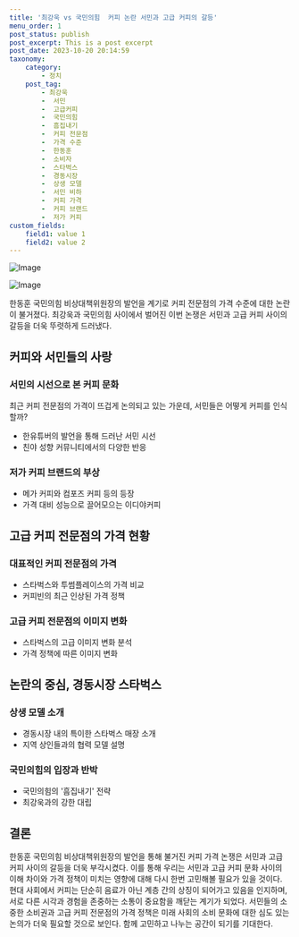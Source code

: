 ```yaml
---
title: '최강욱 vs 국민의힘  커피 논란 서민과 고급 커피의 갈등'
menu_order: 1
post_status: publish
post_excerpt: This is a post excerpt
post_date: 2023-10-20 20:14:59
taxonomy:
    category:
        - 정치
    post_tag:
        - 최강욱
        -  서민
        -  고급커피
        -  국민의힘
        -  흠집내기
        -  커피 전문점
        -  가격 수준
        -  한동훈
        -  소비자
        -  스타벅스
        -  경동시장
        -  상생 모델
        -  서민 비하
        -  커피 가격
        -  커피 브랜드
        -  저가 커피
custom_fields:
    field1: value 1
    field2: value 2
---
```


![Image](https://imgnews.pstatic.net/image/277/2024/02/06/0005377062_001_20240206155308104.jpg?type=w647)

![Image](https://imgnews.pstatic.net/image/277/2024/02/06/0005377062_002_20240206155308157.jpg?type=w647)


한동훈 국민의힘 비상대책위원장의 발언을 계기로 커피 전문점의 가격 수준에 대한 논란이 불거졌다. 최강욱과 국민의힘 사이에서 벌어진 이번 논쟁은 서민과 고급 커피 사이의 갈등을 더욱 뚜렷하게 드러냈다.

## 커피와 서민들의 사랑

### 서민의 시선으로 본 커피 문화
최근 커피 전문점의 가격이 뜨겁게 논의되고 있는 가운데, 서민들은 어떻게 커피를 인식할까? 
- 한유튜버의 발언을 통해 드러난 서민 시선
- 친야 성향 커뮤니티에서의 다양한 반응

### 저가 커피 브랜드의 부상
- 메가 커피와 컴포즈 커피 등의 등장
- 가격 대비 성능으로 끌어모으는 이디야커피

## 고급 커피 전문점의 가격 현황

### 대표적인 커피 전문점의 가격
- 스타벅스와 투썸플레이스의 가격 비교
- 커피빈의 최근 인상된 가격 정책

### 고급 커피 전문점의 이미지 변화
- 스타벅스의 고급 이미지 변화 분석
- 가격 정책에 따른 이미지 변화

## 논란의 중심, 경동시장 스타벅스

### 상생 모델 소개
- 경동시장 내의 특이한 스타벅스 매장 소개
- 지역 상인들과의 협력 모델 설명

### 국민의힘의 입장과 반박
- 국민의힘의 '흠집내기' 전략
- 최강욱과의 강한 대립

## 결론

한동훈 국민의힘 비상대책위원장의 발언을 통해 불거진 커피 가격 논쟁은 서민과 고급 커피 사이의 갈등을 더욱 부각시켰다. 이를 통해 우리는 서민과 고급 커피 문화 사이의 이해 차이와 가격 정책이 미치는 영향에 대해 다시 한번 고민해볼 필요가 있을 것이다. 현대 사회에서 커피는 단순히 음료가 아닌 계층 간의 상징이 되어가고 있음을 인지하며, 서로 다른 시각과 경험을 존중하는 소통이 중요함을 깨닫는 계기가 되었다. 서민들의 소중한 소비권과 고급 커피 전문점의 가격 정책은 미래 사회의 소비 문화에 대한 심도 있는 논의가 더욱 필요할 것으로 보인다. 함께 고민하고 나누는 공간이 되기를 기대한다.
